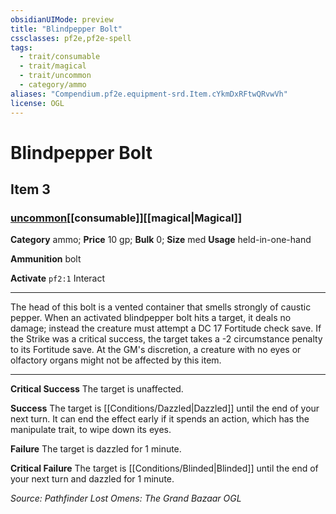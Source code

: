 ```yaml
---
obsidianUIMode: preview
title: "Blindpepper Bolt"
cssclasses: pf2e,pf2e-spell
tags:
  - trait/consumable
  - trait/magical
  - trait/uncommon
  - category/ammo
aliases: "Compendium.pf2e.equipment-srd.Item.cYkmDxRFtwQRvwVh"
license: OGL
---
```

# Blindpepper Bolt
## Item 3
### [uncommon](uncommon.md "Uncommon Rarity Trait")[[consumable]][[magical|Magical]]

**Category** ammo; 
**Price** 10 gp; 
**Bulk** 0; **Size** med
**Usage** held-in-one-hand

**Ammunition** bolt

**Activate** `pf2:1` Interact

* * *

The head of this bolt is a vented container that smells strongly of caustic pepper. When an activated blindpepper bolt hits a target, it deals no damage; instead the creature must attempt a DC 17 Fortitude check save. If the Strike was a critical success, the target takes a -2 circumstance penalty to its Fortitude save. At the GM's discretion, a creature with no eyes or olfactory organs might not be affected by this item.

* * *

**Critical Success** The target is unaffected.

**Success** The target is [[Conditions/Dazzled|Dazzled]] until the end of your next turn. It can end the effect early if it spends an action, which has the manipulate trait, to wipe down its eyes.

**Failure** The target is dazzled for 1 minute.

**Critical Failure** The target is [[Conditions/Blinded|Blinded]] until the end of your next turn and dazzled for 1 minute.

*Source: Pathfinder Lost Omens: The Grand Bazaar*
*OGL*